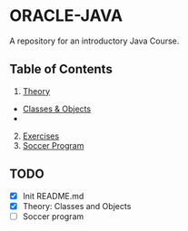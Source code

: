 # ORACLE-JAVA
A repository for an introductory Java Course.

## Table of Contents
1. [Theory]()
  - [Classes & Objects]()
  - []()
2. [Exercises]()
3. [Soccer Program]()

## TODO 
- [x] Init README.md
- [x] Theory: Classes and Objects
- [ ] Soccer program
